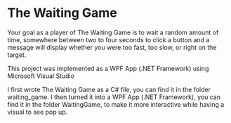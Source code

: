 # The Waiting Game

Your goal as a player of The Waiting Game is to wait a random amount of time, somewhere between two to four seconds to click a button and a message will display whether you were too fast, too slow, or right on the target.

This project was implemented as a WPF App (.NET Framework) using Microsoft Visual Studio

I first wrote The Waiting Game as a C# file, you can find it in the folder waiting_game. I then turned it into a WPF App (.NET Framework), you can find it in the folder WaitingGame, to make it more interactive while having a visual to see pop up.
